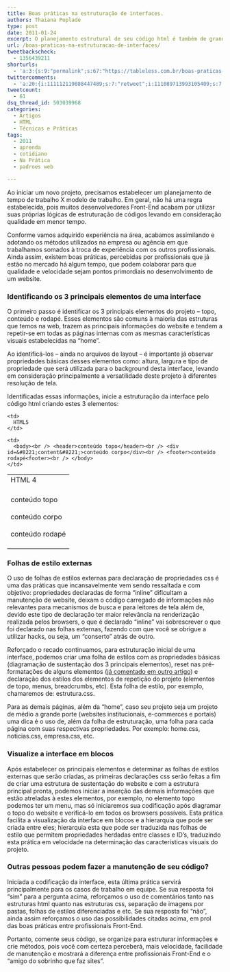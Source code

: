 ```yaml
---
title: Boas práticas na estruturação de interfaces.
authors: Thaiana Poplade
type: post
date: 2011-01-24
excerpt: O planejamento estrutural de seu código html é também de grande importância para organização de tags e propriedades css, para o trabalho em equipe e para uma manutenção facilitada.
url: /boas-praticas-na-estruturacao-de-interfaces/
tweetbackscheck:
  - 1356439211
shorturls:
  - 'a:3:{s:9:"permalink";s:67:"https://tableless.com.br/boas-praticas-na-estruturacao-de-interfaces";s:7:"tinyurl";s:26:"https://tinyurl.com/3qzu4l7";s:4:"isgd";s:19:"https://is.gd/ZEaZ4P";}'
twittercomments:
  - 'a:20:{i:111112119088447489;s:7:"retweet";i:111089713993105409;s:7:"retweet";i:111082540995055617;s:7:"retweet";i:111073797037232128;s:7:"retweet";i:111073656448360448;s:7:"retweet";i:111072716769071105;s:7:"retweet";i:111071400218996736;s:7:"retweet";i:111071242471211008;s:7:"retweet";i:111071187353878528;s:7:"retweet";i:111071123382353920;s:7:"retweet";i:111071109834739713;s:7:"retweet";i:111070911091838976;s:7:"retweet";i:111070764370890752;s:7:"retweet";i:111070503707484161;s:7:"retweet";i:148810136826290176;s:7:"retweet";i:149147571988873216;s:7:"retweet";i:148823733514153985;s:7:"retweet";i:148823730938851328;s:7:"retweet";i:148810782115766272;s:7:"retweet";i:169575188172783617;s:7:"retweet";}'
tweetcount:
  - 61
dsq_thread_id: 503039968
categories:
  - Artigos
  - HTML
  - Técnicas e Práticas
tags:
  - 2011
  - aprenda
  - cotidiano
  - Na Prática
  - padroes web

---
```

Ao iniciar um novo projeto, precisamos estabelecer um planejamento de tempo de trabalho X modelo de trabalho. Em geral, não há uma regra estabelecida, pois muitos desenvolvedores Front-End acabam por utilizar suas próprias lógicas de estruturação de códigos levando em consideração qualidade em menor tempo.
  
Conforme vamos adquirido experiência na área, acabamos assimilando e adotando os métodos utilizados na empresa ou agência em que trabalhamos somados à troca de experiência com os outros profissionais. Ainda assim, existem boas práticas, percebidas por profissionais que já estão no mercado há algum tempo, que podem colaborar para que qualidade e velocidade sejam pontos primordiais no desenvolvimento de um website.

### Identificando os 3 principais elementos de uma interface

O primeiro passo é identificar os 3 principais elementos do projeto &#8211; topo, conteúdo e rodapé. Esses elementos são comuns à maioria das estruturas que temos na web, trazem as principais informações do website e tendem a repetir-se em todas as páginas internas com as mesmas características visuais estabelecidas na “home”.
  
Ao identificá-los &#8211; ainda no arquivos de layout &#8211; é importante já observar propriedades básicas desses elementos como: altura, largura e tipo de propriedade que será utilizada para o background desta interface, levando em consideração principalmente a versatilidade deste projeto à diferentes resolução de tela.
  
Identificadas essas informações, inicie a estruturação da interface pelo código html criando estes 3 elementos:

<table>
  <tr>
    <td>
      HTML 4
    </td>
    
    <td>
      HTML5
    </td>
  </tr>
  
  <tr>
    <td>
      <body><br /> <div id=&#8221;header&#8221;>conteúdo topo</div><br /> <div id=&#8221;content&#8221;>conteúdo corpo</div><br /> <div id=&#8221;footer&#8221;>conteúdo rodapé</div><br /> </body>
    </td>
    
    <td>
      <body><br /> <header>conteúdo topo</header><br /> <div id=&#8221;content&#8221;>conteúdo corpo</div><br /> <footer>conteúdo rodapé<footer><br /> </body>
    </td>
  </tr>
</table>

### Folhas de estilo externas

O uso de folhas de estilos externas para declaração de propriedades css é uma das práticas que incansavelmente vem sendo ressaltada e com objetivo: propriedades declaradas de forma “inline” dificultam a manutenção de website, deixam o código carregado de informações não relevantes para mecanismos de busca e para leitores de tela além de, devido este tipo de declaração ter maior relevância na renderização realizada pelos browsers, o que é declarado “inline” vai sobrescrever o que foi declarado nas folhas externas, fazendo com que você se obrigue a utilizar hacks, ou seja, um “conserto” atrás de outro.
  
Reforçado o recado continuamos, para estruturação inicial de uma interface, podemos criar uma folha de estilos com as propriedades básicas (diagramação de sustentação dos 3 principais elementos), reset nas pré-formatações de alguns elementos (<a href="https://tableless.com.br/evite-incompatibilidade-browsers" target="_blank">já comentado em outro artigo</a>) e declaração dos estilos dos elementos de repetição do projeto (elementos de topo, menus, breadcrumbs, etc). Esta folha de estilo, por exemplo, chamaremos de: estrutura.css.
  
Para as demais páginas, além da “home”, caso seu projeto seja um projeto de médio a grande porte (websites institucionais, e-commerces e portais) uma dica é o uso de, além da folha de estruturação, uma folha para cada página com suas respectivas propriedades. Por exemplo: home.css, noticias.css, empresa.css, etc.

### Visualize a interface em blocos

Após estabelecer os principais elementos e determinar as folhas de estilos externas que serão criadas, as primeiras declarações css serão feitas a fim de criar uma estrutura de sustentação do website e com a estrutura principal pronta, podemos iniciar a inserção das demais informações que estão atreladas à estes elementos, por exemplo, no elemento topo podemos ter um menu, mas só iniciaremos sua codificação após diagramar o topo do website e verificá-lo em todos os browsers possíveis. Esta prática facilita a visualização da interface em blocos e a hierarquia que pode ser criada entre eles; hierarquia esta que pode ser traduzida nas folhas de estilo que permitem propriedades herdadas entre classes e ID’s, traduzindo esta prática em velocidade na determinação das características visuais do projeto.

### Outras pessoas podem fazer a manutenção de seu código? 

Iniciada a codificação da interface, esta última prática servirá principalmente para os casos de trabalho em equipe. Se sua resposta foi “sim” para a pergunta acima, reforçamos o uso de comentários tanto nas estruturas html quanto nas estruturas css, separação de imagens por pastas, folhas de estilos diferenciadas e etc. Se sua resposta foi “não”, ainda assim reforçamos o uso das possibilidades citadas acima, em prol das boas práticas entre profissionais Front-End.

Portanto, comente seus código, se organize para estruturar informações e crie métodos, pois você com certeza perceberá, mais velocidade, facilidade de manutenção e mostrará a diferença entre profissionais Front-End e o “amigo do sobrinho que faz sites”.